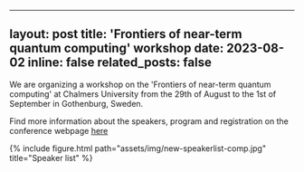 
---
layout: post
title: 'Frontiers of near-term quantum computing' workshop
date: 2023-08-02 
inline: false
related_posts: false
---

We are organizing a workshop on the 'Frontiers of near-term quantum computing' at Chalmers University from the 29th of August to the 1st of September in Gothenburg, Sweden. <br>

Find more information about the speakers, program and registration on the conference webpage 
<a href="https://www.chalmers.se/en/conference/frontiers-of-near-term-quantum-computing/">here</a>

{% include figure.html path="assets/img/new-speakerlist-comp.jpg" title="Speaker list" %} 
